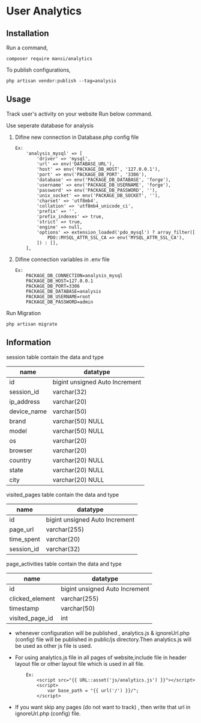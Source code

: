 User Analytics 
======




Installation
-----

Run a command,

```
composer require mansi/analytics
```
To publish configurations,

```
php artisan vendor:publish --tag=analysis
```

Usage
-----
Track user's activity on your website Run below command.

Use seperate database for analysis 
    
1. Difine new connection in Database.php config file
    ```
    Ex:
        'analysis_mysql' => [
            'driver' => 'mysql',
            'url' => env('DATABASE_URL'),
            'host' => env('PACKAGE_DB_HOST', '127.0.0.1'),
            'port' => env('PACKAGE_DB_PORT', '3306'),
            'database' => env('PACKAGE_DB_DATABASE', 'forge'),
            'username' => env('PACKAGE_DB_USERNAME', 'forge'),
            'password' => env('PACKAGE_DB_PASSWORD', ''),
            'unix_socket' => env('PACKAGE_DB_SOCKET', ''),
            'charset' => 'utf8mb4',
            'collation' => 'utf8mb4_unicode_ci',
            'prefix' => '',
            'prefix_indexes' => true,
            'strict' => true,
            'engine' => null,
            'options' => extension_loaded('pdo_mysql') ? array_filter([
                PDO::MYSQL_ATTR_SSL_CA => env('MYSQL_ATTR_SSL_CA'),
            ]) : [],
        ],
    ```

2. Difine connection variables in .env file
    ```
    Ex:
        PACKAGE_DB_CONNECTION=analysis_mysql
        PACKAGE_DB_HOST=127.0.0.1
        PACKAGE_DB_PORT=3306
        PACKAGE_DB_DATABASE=analysis
        PACKAGE_DB_USERNAME=root
        PACKAGE_DB_PASSWORD=admin
    ```
Run Migration
```
php artisan migrate
```


Information
-----
 session table contain the data and type 

 | name | datatype | 
| --------------- | --------------- | 
| id | bigint unsigned Auto Increment |	
| session_id |	varchar(32) |	
| ip_address |	varchar(20)	|
| device_name |	varchar(50)	|
| brand	| varchar(50) NULL	|
| model	| varchar(50) NULL	|
| os	| varchar(20) |	
| browser |	varchar(20)	|
| country |	varchar(20) NULL |	
| state |	varchar(20) NULL |	
| city	| varchar(20) NULL |

 visited_pages table contain the data and type 

 | name | datatype | 
| --------------- | --------------- | 
| id |	bigint unsigned Auto Increment |
| page_url |	varchar(255) |	
| time_spent |	varchar(20)	|
| session_id |	varchar(32) |

 page_activities table contain the data and type 

 | name | datatype | 
| --------------- | --------------- | 
| id |	bigint unsigned Auto Increment |	
| clicked_element |	varchar(255) |	
| timestamp	| varchar(50) |	
| visited_page_id |	int |

* whenever configuration will be published , analytics.js & ignoreUrl.php (config) file will be published in public/js directory.Then analytics.js will be used as other js file is used.

* For using analytics.js file in all pages of website,include file in header layout file or other layout file which is used in all file.
    ```
        Ex:
            <script src="{{ URL::asset('js/analytics.js') }}"></script>
            <script>
                var base_path = "{{ url('/') }}/";
            </script>
    ```
* If you want skip any pages (do not want to track) , then write that url in ignoreUrl.php (config) file.